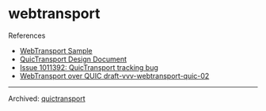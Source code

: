 # webtransport

References

- [WebTransport Sample](https://github.com/GoogleChrome/samples/tree/gh-pages/webtransport)
- [QuicTransport Design Document](https://docs.google.com/document/d/1UgviRBnZkMUq4OKcsAJvIQFX6UCXeCbOtX_wMgwD_es/edit)
- [Issue 1011392: QuicTransport tracking bug](https://bugs.chromium.org/p/chromium/issues/detail?id=1011392)
- [ WebTransport over QUIC draft-vvv-webtransport-quic-02](https://tools.ietf.org/html/draft-vvv-webtransport-quic-02)

<hr>

Archived: [quictransport](https://github.com/guest271314/quictransport)
